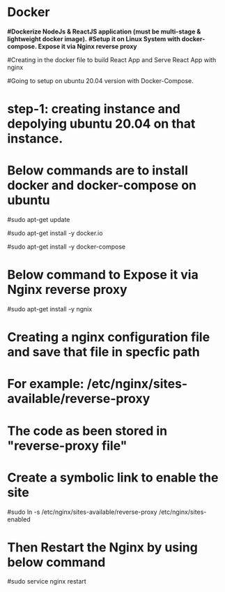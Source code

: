 # Docker
**#Dockerize NodeJs & ReactJS application (must be multi-stage & lightweight docker image).**
**#Setup it on Linux System with docker-compose. Expose it via Nginx reverse proxy**

#Creating in the docker file to build React App and Serve React App with nginx 

#Going to setup on ubuntu 20.04 version with Docker-Compose.
# step-1: creating instance and depolying ubuntu 20.04 on that instance.
# Below commands are to install docker and docker-compose on ubuntu
#sudo apt-get update

#sudo apt-get install -y docker.io

#sudo apt-get install -y docker-compose

# Below command to Expose it via Nginx reverse proxy

#sudo apt-get install -y ngnix
# Creating a nginx configuration file and save that file in specfic path 
# For example: /etc/nginx/sites-available/reverse-proxy
# The code as been stored in "reverse-proxy file" 
# Create a symbolic link to enable the site
#sudo ln -s /etc/nginx/sites-available/reverse-proxy /etc/nginx/sites-enabled
# Then Restart the Nginx by using below command
#sudo service nginx restart
